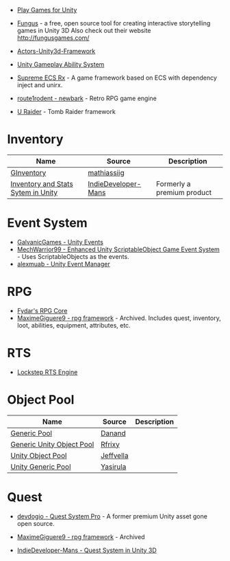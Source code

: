 
* [Play Games for Unity](https://github.com/playgameservices/play-games-plugin-for-unity)

* [Fungus](https://github.com/snozbot/fungus) - a free, open source tool for creating interactive storytelling games in Unity 3D Also check out their website http://fungusgames.com/

* [Actors-Unity3d-Framework](https://github.com/dimmpixeye/Actors-Unity3d-Framework)

* [Unity Gameplay Ability System](https://github.com/sjai013/UnityGameplayAbilitySystem)

* [Supreme ECS Rx](https://github.com/yy1985710/SupremeEcsRx) - A game framework based on ECS with dependency inject and unirx.
* [route1rodent - newbark](https://github.com/route1rodent/newbark) - Retro RPG game engine

* [U Raider](https://github.com/TiernanWatson/uraider) - Tomb Raider framework

# Inventory
| Name | Source | Description  |
| --- | --- | --- |  
|[GInventory](https://github.com/mathiassiig/GInventory)|[mathiassiig](https://github.com/mathiassiig)|
|[Inventory and Stats Sytem in Unity](https://github.com/IndieDeveloper-Mans/Inventory-and-stats-system-in-Unity3D)|[IndieDeveloper-Mans](https://github.com/IndieDeveloper-Mans)| Formerly a premium product

# Event System
* [GalvanicGames - Unity Events](https://github.com/GalvanicGames/unity-events)
* [MechWarrior99 - Enhanced Unity ScriptableObject Game Event System](https://github.com/MechWarrior99/Enhanced-Unity-ScriptableObject-Game-Event-System) - Uses ScriptableObjects as the events.
* [alexmuab - Unity Event Manager](https://github.com/alexmuab/unity-event-manager)

# RPG
* [Fydar's RPG Core](https://github.com/Fydar/RPGCore)
* [MaximeGiguere9 - rpg framework](https://github.com/MaximeGiguere9/rpg-framework) - Archived.  Includes quest, inventory, loot, abilities, equipment, attributes, etc.

# RTS

* [Lockstep RTS Engine](https://github.com/mrdav30/LockstepRTSEngine)

# Object Pool
| Name | Source | Description  |
| --- | --- | --- |  
|[Generic Pool](https://github.com/Danand/GenericPool) |[Danand](https://github.com/Danand) |
| [Generic Unity Object Pool](https://github.com/Rfrixy/Generic-Unity-Object-Pooler)|[Rfrixy](https://github.com/Rfrixy) |
| [Unity Object Pool](https://github.com/jeffvella/UnityObjectPooler)| [Jeffvella](https://github.com/jeffvella)|
| [Unity Generic Pool](https://github.com/yasirkula/UnityGenericPool)|[Yasirula](https://github.com/yasirkula) |


# Quest

* [devdogio - Quest System Pro](https://github.com/devdogio/Quest-System-Pro) - A former premium Unity asset gone open source.

* [MaximeGiguere9 - rpg framework](https://github.com/MaximeGiguere9/rpg-framework/tree/master/Assets/Scripts/Definitions/Quests) - Archived

* [IndieDeveloper-Mans - Quest System in Unity 3D](https://github.com/IndieDeveloper-Mans/Quest-system-in-Unity3D)
